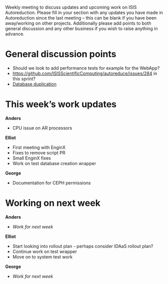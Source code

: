 Weekly meeting to discuss updates and upcoming work on ISIS Autoreduction.
Please fill in your section with any updates you have made in Autoreduction since the last meeting – this can be blank if you have been away/working on other projects. Additionally please add points to both general discussion and any other business if you wish to raise anything in advance. 

General discussion points
=========================
* Should we look to add performance tests for example for the WebApp?
* https://github.com/ISISScientificComputing/autoreduce/issues/284 in this sprint?
* [Database duplication](https://github.com/ISISScientificComputing/autoreduce/issues/285)

This week’s work updates
========================

**Anders**
* CPU issue on AR processors

**Elliot**
* First meeting with EnginX
* Fixes to remove script PR
* Small EnginX fixes
* Work on test database creation wrapper

**George**
* Documentation for CEPH permissions

Working on next week
====================

**Anders**
* *Work for next week*

**Elliot**
* Start looking into rollout plan - perhaps consider IDAaS rollout plan? 
* Continue work on test wrapper
* Move on to system test work

**George**
* *Work for next week*
